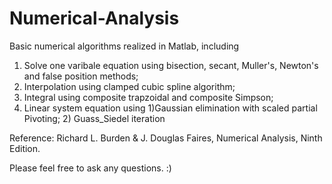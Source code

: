 # Numerical-Analysis

Basic numerical algorithms realized in Matlab, including

1. Solve one varibale equation using bisection, secant, Muller's, Newton's and false position methods;
2. Interpolation using clamped cubic spline algorithm;
3. Integral using composite trapzoidal and composite Simpson;
4. Linear system equation using 1)Gaussian elimination with scaled partial Pivoting; 2) Guass_Siedel iteration

Reference: Richard L. Burden & J. Douglas Faires, Numerical Analysis, Ninth Edition.

Please feel free to ask any questions.
:)

